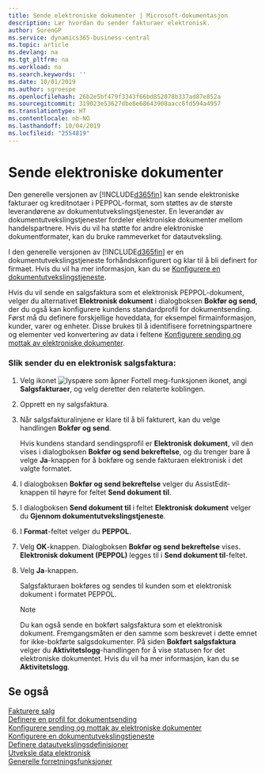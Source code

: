 ```yaml
---
title: Sende elektroniske dokumenter | Microsoft-dokumentasjon
description: Lær hvordan du sender fakturaer elektronisk.
author: SorenGP
ms.service: dynamics365-business-central
ms.topic: article
ms.devlang: na
ms.tgt_pltfrm: na
ms.workload: na
ms.search.keywords: ''
ms.date: 10/01/2019
ms.author: sgroespe
ms.openlocfilehash: 26b2e5bf479f3343f66bd852078b337ad87e852a
ms.sourcegitcommit: 319023e53627dbe8e68643908aacc6fd594a4957
ms.translationtype: HT
ms.contentlocale: nb-NO
ms.lasthandoff: 10/04/2019
ms.locfileid: "2554819"
---
```

# <a name="send-electronic-documents"></a>Sende elektroniske dokumenter
Den generelle versjonen av [!INCLUDE[d365fin](includes/d365fin_md.md)] kan sende elektroniske fakturaer og kreditnotaer i PEPPOL-format, som støttes av de største leverandørene av dokumentutvekslingstjenester. En leverandør av dokumentutvekslingstjenester fordeler elektroniske dokumenter mellom handelspartnere. Hvis du vil ha støtte for andre elektroniske dokumentformater, kan du bruke rammeverket for datautveksling.  

 I den generelle versjonen av [!INCLUDE[d365fin](includes/d365fin_md.md)] er en dokumentutvekslingstjeneste forhåndskonfigurert og klar til å bli definert for firmaet. Hvis du vil ha mer informasjon, kan du se [Konfigurere en dokumentutvekslingstjeneste](across-how-to-set-up-a-document-exchange-service.md).  

 Hvis du vil sende en salgsfaktura som et elektronisk PEPPOL-dokument, velger du alternativet **Elektronisk dokument** i dialogboksen **Bokfør og send**, der du også kan konfigurere kundens standardprofil for dokumentsending. Først må du definere forskjellige hoveddata, for eksempel firmainformasjon, kunder, varer og enheter. Disse brukes til å identifisere forretningspartnere og elementer ved konvertering av data i feltene [Konfigurere sending og mottak av elektroniske dokumenter](across-how-to-set-up-electronic-document-sending-and-receiving.md).  

### <a name="to-send-an-electronic-sales-invoice"></a>Slik sender du en elektronisk salgsfaktura:  

1.  Velg ikonet ![lyspære som åpner Fortell meg-funksjonen](media/ui-search/search_small.png "Fortell hva du vil gjøre") ikonet, angi **Salgsfakturaer**, og velg deretter den relaterte koblingen.  

2.  Opprett en ny salgsfaktura.  

3.  Når salgsfakturalinjene er klare til å bli fakturert, kan du velge handlingen **Bokfør og send**.  

     Hvis kundens standard sendingsprofil er **Elektronisk dokument**, vil den vises i dialogboksen **Bokfør og send bekreftelse**, og du trenger bare å velge **Ja**-knappen for å bokføre og sende fakturaen elektronisk i det valgte formatet.  

4.  I dialogboksen **Bokfør og send bekreftelse** velger du AssistEdit-knappen til høyre for feltet **Send dokument til**.  

5.  I dialogboksen **Send dokument til** i feltet **Elektronisk dokument** velger du **Gjennom dokumentutvekslingstjeneste**.  

6.  I **Format**-feltet velger du **PEPPOL**.  

7.  Velg **OK**-knappen. Dialogboksen **Bokfør og send bekreftelse** vises. **Elektronisk dokument (PEPPOL)** legges til i **Send dokument til**-feltet.  

8.  Velg **Ja**-knappen.  

     Salgsfakturaen bokføres og sendes til kunden som et elektronisk dokument i formatet PEPPOL.  

    > [!NOTE]  
    >  Du kan også sende en bokført salgsfaktura som et elektronisk dokument. Fremgangsmåten er den samme som beskrevet i dette emnet for ikke-bokførte salgsdokumenter. På siden **Bokført salgsfaktura** velger du **Aktivitetslogg**-handlingen for å vise statusen for det elektroniske dokumentet. Hvis du vil ha mer informasjon, kan du se **Aktivitetslogg**.  

## <a name="see-also"></a>Se også  
[Fakturere salg](sales-how-invoice-sales.md)  
[Definere en profil for dokumentsending](sales-how-setup-document-send-profiles.md)  
[Konfigurere sending og mottak av elektroniske dokumenter](across-how-to-set-up-electronic-document-sending-and-receiving.md)  
[Konfigurere en dokumentutvekslingstjeneste](across-how-to-set-up-a-document-exchange-service.md)  
[Definere datautvekslingsdefinisjoner](across-how-to-set-up-data-exchange-definitions.md)  
[Utveksle data elektronisk](across-data-exchange.md)  
[Generelle forretningsfunksjoner](ui-across-business-areas.md)  
